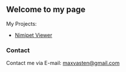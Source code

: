 ## Welcome to my page

My Projects:
 - [Nimipet Viewer](https://mvaprojects.github.io/Nimipet-Viewer/)

### Contact

Contact me via E-mail: maxvasten@gmail.com
